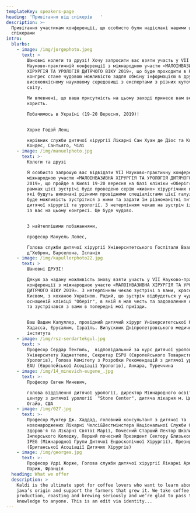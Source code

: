 ```yaml
---
templateKey: speakers-page
heading: 'Привітання від спікерів   '
description: >-
  Привітання участикам конференціі, що особисто були надіслані нашими шановними
  спікерами
intro:
  blurbs:
    - image: /img/jorgephoto.jpeg
      text: >
        Шановні колеги та друзі! Хочу запросити вас взяти участь у VII
        Науково-практичній конференції з міжнародною участю «МАЛОІНВАЗИВНА
        ХІРУРГІЯ ТА УРОЛОГІЯ ДИТЯЧОГО ВІКУ 2019», що буде проходити в Києві. Цей
        конгрес стане чудовою можливістю задля обміну інформацією в дружньому та
        високоякісному науковому середовищі з експертами з різних куточків
        світу. 

        Ми впевнені, що ваша присутність на цьому заході принесе вам велику
        користь.

        Побачимось в Україні (19-20 Вересня, 2019)!  


        Хорхе Годой Ленц

        керівник служби дитячої хірургії Лікарні Сан Хуан де Діос та Клініки Лас
        Кондес, Сантьяго, Чілі
    - image: /img/manuelphoto.jpg
      text: >-
        Колеги та друзі

        Я особисто запрошую вас відвідати VII Науково-практичну конференцію з
        міжнародною участю «МАЛОІНВАЗИВНА ХІРУРГІЯ ТА УРОЛОГІЯ ДИТЯЧОГО ВІКУ
        2019», що пройде в Києві 19-20 вересня на базі клініки «Оберіг». В
        рамках цієї зустрічі буде проведено серію «живих» хірургічних втручань,
        які будуть виконані різними провідними спеціалістами цієї галузі. У вас
        буде можливість зустрітися з ними та задати їм різноманітні питання щодо
        дитячої хірургії та урології. З нетерпінням чекаю на зустріч із кожним
        із вас на цьому конгресі. Це буде чудово.


        З найтеплішими побажаннями,

        професор Мануель Лопес,

        Голова служби дитячої хірургії Університетського Госпіталя Вааль
        д’Хеброн, Барселона, Іспанія
    - image: /img/kapullerphoto22.jpg
      text: >
        Шановні ДРУЗІ! 

        Дякую за надану можливість знову взяти участь у VII Науково-практичній
        конференції з міжнародною участю «МАЛОІНВАЗИВНА ХІРУРГІЯ ТА УРОЛОГІЯ
        ДИТЯЧОГО ВІКУ 2019». З нетерпінням чекаю зустрічі з вами, красенем
        Києвом, з коханою Україною. Радий, що зустріч відбудеться у чудово
        оснащеній клініці "Оберіг", в якій я мав честь та задоволення оперувати
        та зустрічався з вами в попередні мої приїзди. 


        Ваш Вадим Капуллер, провідний дитячий хірург Університетської Клініки
        Хадасса, Єрусалим, Ізраїль. Випускник Дніпропетровського медичного
        інститута
    - image: /img/rsz-serdartekgul.jpg
      text: >
        Професор Сердар Текгюль,  відповідальний за курс дитячої урології
        Університету Хаджеттепе, Секретар ESPU (Європейського Товариства Дитячих
        Урологів), Голова Комітету з Розробки Рекомендацій з дитячої урології
        EAU (Європейської Асоціації Урологів), Анкара, Туреччина
    - image: /img/14_minevich-eugene_.jpg
      text: >-
        Професор Євген Миневич,

        голова відділення дитячої урології, директор Міжнародного освітнього
        центру з дитячої урології  "Stone Center", дитяча лікарня м. Цинцинатті,
        Огайо, США
    - image: /img/027.jpg
      text: >-
        Професор Мунтер Дж. Хаддад, головний консультант з дитячої та  хірургії
        новонароджених Лікарні Челсі&Вестмінстера Національної Служби Охорони
        Здоров'я та Лікарні Святої Марії, Почесний Старший Лектор Школи Медицини
        Імперського Коледжу, Перший почесний Президент Сектору Близького Сходу
        IPEG (Міжнародної Групи Дитячої Ендоскопічної Хірургії), Президент BAPS
        (Британської Асоціації Дитячих Хірургів)
    - image: /img/georges.jpg
      text: >-
        Професор Удрі Жорже, Голова служби дитячої хірургії Лікарні Арман-Трусо,
        Париж, Франція
  heading: What we offer
  description: >
    Kaldi is the ultimate spot for coffee lovers who want to learn about their
    java’s origin and support the farmers that grew it. We take coffee
    production, roasting and brewing seriously and we’re glad to pass that
    knowledge to anyone. This is an edit via identity...
---
```


